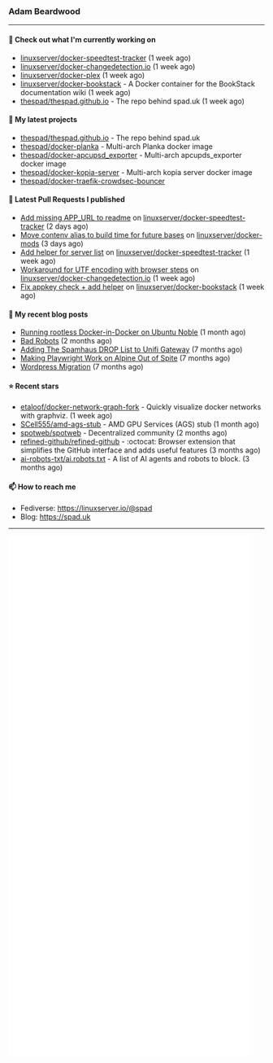### Adam Beardwood
---
#### 👷 Check out what I'm currently working on

- [linuxserver/docker-speedtest-tracker](https://github.com/linuxserver/docker-speedtest-tracker) (1 week ago)
- [linuxserver/docker-changedetection.io](https://github.com/linuxserver/docker-changedetection.io) (1 week ago)
- [linuxserver/docker-plex](https://github.com/linuxserver/docker-plex) (1 week ago)
- [linuxserver/docker-bookstack](https://github.com/linuxserver/docker-bookstack) - A Docker container for the BookStack documentation wiki (1 week ago)
- [thespad/thespad.github.io](https://github.com/thespad/thespad.github.io) - The repo behind spad.uk (1 week ago)

#### 🌱 My latest projects

- [thespad/thespad.github.io](https://github.com/thespad/thespad.github.io) - The repo behind spad.uk
- [thespad/docker-planka](https://github.com/thespad/docker-planka) - Multi-arch Planka docker image
- [thespad/docker-apcupsd_exporter](https://github.com/thespad/docker-apcupsd_exporter) - Multi-arch apcupds_exporter docker image
- [thespad/docker-kopia-server](https://github.com/thespad/docker-kopia-server) - Multi-arch kopia server docker image 
- [thespad/docker-traefik-crowdsec-bouncer](https://github.com/thespad/docker-traefik-crowdsec-bouncer)

#### 🔨 Latest Pull Requests I published

- [Add missing APP_URL to readme](https://github.com/linuxserver/docker-speedtest-tracker/pull/32) on [linuxserver/docker-speedtest-tracker](https://github.com/linuxserver/docker-speedtest-tracker) (2 days ago)
- [Move contenv alias to build time for future bases](https://github.com/linuxserver/docker-mods/pull/969) on [linuxserver/docker-mods](https://github.com/linuxserver/docker-mods) (3 days ago)
- [Add helper for server list](https://github.com/linuxserver/docker-speedtest-tracker/pull/30) on [linuxserver/docker-speedtest-tracker](https://github.com/linuxserver/docker-speedtest-tracker) (1 week ago)
- [Workaround for UTF encoding with browser steps](https://github.com/linuxserver/docker-changedetection.io/pull/25) on [linuxserver/docker-changedetection.io](https://github.com/linuxserver/docker-changedetection.io) (1 week ago)
- [Fix appkey check &#43; add helper](https://github.com/linuxserver/docker-bookstack/pull/234) on [linuxserver/docker-bookstack](https://github.com/linuxserver/docker-bookstack) (1 week ago)

#### 📜 My recent blog posts

- [Running rootless Docker-in-Docker on Ubuntu Noble](https://www.spad.uk/posts/rootless-dind-noble/) (1 month ago)
- [Bad Robots](https://www.spad.uk/posts/bad-robots/) (2 months ago)
- [Adding The Spamhaus DROP List to Unifi Gateway](https://www.spad.uk/posts/adding-spamhaus-drop-list-to-unifi-gateway/) (7 months ago)
- [Making Playwright Work on Alpine Out of Spite](https://www.spad.uk/posts/making-playwright-work-on-alpine-out-of-spite/) (7 months ago)
- [Wordpress Migration](https://www.spad.uk/posts/wordpress-migration/) (7 months ago)

#### ⭐ Recent stars

- [etaloof/docker-network-graph-fork](https://github.com/etaloof/docker-network-graph-fork) - Quickly visualize docker networks with graphviz. (1 week ago)
- [SCell555/amd-ags-stub](https://github.com/SCell555/amd-ags-stub) - AMD GPU Services (AGS) stub (1 month ago)
- [spotweb/spotweb](https://github.com/spotweb/spotweb) - Decentralized community (2 months ago)
- [refined-github/refined-github](https://github.com/refined-github/refined-github) - :octocat: Browser extension that simplifies the GitHub interface and adds useful features (3 months ago)
- [ai-robots-txt/ai.robots.txt](https://github.com/ai-robots-txt/ai.robots.txt) - A list of AI agents and robots to block. (3 months ago)

#### 📫 How to reach me
- Fediverse: https://linuxserver.io/@spad
- Blog: https://spad.uk
---
<img src="https://raw.githubusercontent.com/thespad/thespad/main/github-metrics.svg">
